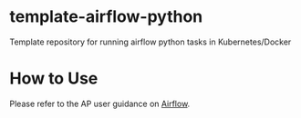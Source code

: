 # template-airflow-python
Template repository for running airflow python tasks in Kubernetes/Docker

# How to Use
Please refer to the AP user guidance on [Airflow](https://user-guidance.services.alpha.mojanalytics.xyz/tools/airflow/instructions/image-pipeline).
